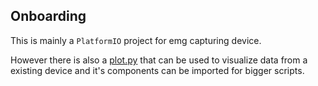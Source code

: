 ## Onboarding

This is mainly a `PlatformIO` project for emg capturing device.

However there is also a [plot.py](plot.py) that can be used to visualize data from a existing device and it's components can be imported for bigger scripts.